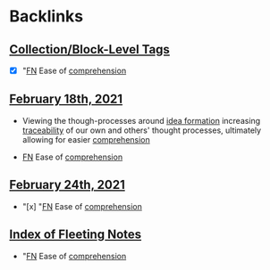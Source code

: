 
# Backlinks
## [Collection/Block-Level Tags](<Collection/Block-Level Tags.md>)
- [x] "[FN](<FN.md>) Ease of [comprehension](<comprehension.md>)

## [February 18th, 2021](<February 18th, 2021.md>)
- Viewing the though-processes around [idea formation](<idea formation.md>) increasing  [traceability](<traceability.md>) of our own and others' thought processes, ultimately allowing for easier [comprehension](<comprehension.md>)

- [FN](<FN.md>) Ease of [comprehension](<comprehension.md>)

## [February 24th, 2021](<February 24th, 2021.md>)
- "[x] "[FN](<FN.md>) Ease of [comprehension](<comprehension.md>)

## [Index of Fleeting Notes](<Index of Fleeting Notes.md>)
- "[FN](<FN.md>) Ease of [comprehension](<comprehension.md>)

